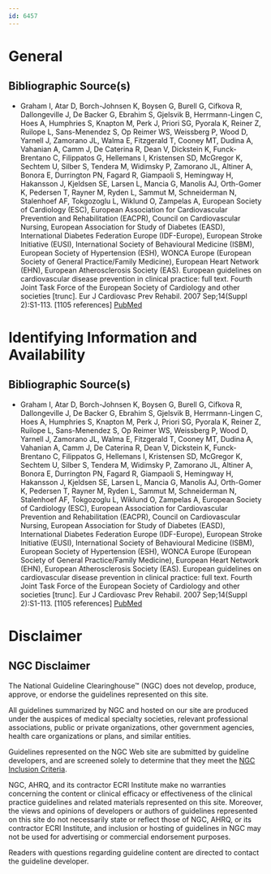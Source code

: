 ```yaml
---
id: 6457
---
```


# General

## Bibliographic Source(s)

- Graham I, Atar D, Borch-Johnsen K, Boysen G, Burell G, Cifkova R, Dallongeville J, De Backer G, Ebrahim S, Gjelsvik B, Herrmann-Lingen C, Hoes A, Humphries S, Knapton M, Perk J, Priori SG, Pyorala K, Reiner Z, Ruilope L, Sans-Menendez S, Op Reimer WS, Weissberg P, Wood D, Yarnell J, Zamorano JL, Walma E, Fitzgerald T, Cooney MT, Dudina A, Vahanian A, Camm J, De Caterina R, Dean V, Dickstein K, Funck-Brentano C, Filippatos G, Hellemans I, Kristensen SD, McGregor K, Sechtem U, Silber S, Tendera M, Widimsky P, Zamorano JL, Altiner A, Bonora E, Durrington PN, Fagard R, Giampaoli S, Hemingway H, Hakansson J, Kjeldsen SE, Larsen L, Mancia G, Manolis AJ, Orth-Gomer K, Pedersen T, Rayner M, Ryden L, Sammut M, Schneiderman N, Stalenhoef AF, Tokgozoglu L, Wiklund O, Zampelas A, European Society of Cardiology (ESC), European Association for Cardiovascular Prevention and Rehabilitation (EACPR), Council on Cardiovascular Nursing, European Association for Study of Diabetes (EASD), International Diabetes Federation Europe (IDF-Europe), European Stroke Initiative (EUSI), International Society of Behavioural Medicine (ISBM), European Society of Hypertension (ESH), WONCA Europe (European Society of General Practice/Family Medicine), European Heart Network (EHN), European Atherosclerosis Society (EAS). European guidelines on cardiovascular disease prevention in clinical practice: full text. Fourth Joint Task Force of the European Society of Cardiology and other societies [trunc]. Eur J Cardiovasc Prev Rehabil. 2007 Sep;14(Suppl 2):S1-113. [1105 references] [ PubMed ](http://www.ncbi.nlm.nih.gov/entrez/query.fcgi?cmd=Retrieve&db=pubmed&dopt=Abstract&list_uids=17726407)

# Identifying Information and Availability

## Bibliographic Source(s)

- Graham I, Atar D, Borch-Johnsen K, Boysen G, Burell G, Cifkova R, Dallongeville J, De Backer G, Ebrahim S, Gjelsvik B, Herrmann-Lingen C, Hoes A, Humphries S, Knapton M, Perk J, Priori SG, Pyorala K, Reiner Z, Ruilope L, Sans-Menendez S, Op Reimer WS, Weissberg P, Wood D, Yarnell J, Zamorano JL, Walma E, Fitzgerald T, Cooney MT, Dudina A, Vahanian A, Camm J, De Caterina R, Dean V, Dickstein K, Funck-Brentano C, Filippatos G, Hellemans I, Kristensen SD, McGregor K, Sechtem U, Silber S, Tendera M, Widimsky P, Zamorano JL, Altiner A, Bonora E, Durrington PN, Fagard R, Giampaoli S, Hemingway H, Hakansson J, Kjeldsen SE, Larsen L, Mancia G, Manolis AJ, Orth-Gomer K, Pedersen T, Rayner M, Ryden L, Sammut M, Schneiderman N, Stalenhoef AF, Tokgozoglu L, Wiklund O, Zampelas A, European Society of Cardiology (ESC), European Association for Cardiovascular Prevention and Rehabilitation (EACPR), Council on Cardiovascular Nursing, European Association for Study of Diabetes (EASD), International Diabetes Federation Europe (IDF-Europe), European Stroke Initiative (EUSI), International Society of Behavioural Medicine (ISBM), European Society of Hypertension (ESH), WONCA Europe (European Society of General Practice/Family Medicine), European Heart Network (EHN), European Atherosclerosis Society (EAS). European guidelines on cardiovascular disease prevention in clinical practice: full text. Fourth Joint Task Force of the European Society of Cardiology and other societies [trunc]. Eur J Cardiovasc Prev Rehabil. 2007 Sep;14(Suppl 2):S1-113. [1105 references] [ PubMed ](http://www.ncbi.nlm.nih.gov/entrez/query.fcgi?cmd=Retrieve&db=pubmed&dopt=Abstract&list_uids=17726407)

# Disclaimer

## NGC Disclaimer

The National Guideline Clearinghouse™ (NGC) does not develop, produce, approve, or endorse the guidelines represented on this site.

All guidelines summarized by NGC and hosted on our site are produced under the auspices of medical specialty societies, relevant professional associations, public or private organizations, other government agencies, health care organizations or plans, and similar entities.

Guidelines represented on the NGC Web site are submitted by guideline developers, and are screened solely to determine that they meet the [NGC Inclusion Criteria](/help-and-about/summaries/inclusion-criteria).

NGC, AHRQ, and its contractor ECRI Institute make no warranties concerning the content or clinical efficacy or effectiveness of the clinical practice guidelines and related materials represented on this site. Moreover, the views and opinions of developers or authors of guidelines represented on this site do not necessarily state or reflect those of NGC, AHRQ, or its contractor ECRI Institute, and inclusion or hosting of guidelines in NGC may not be used for advertising or commercial endorsement purposes.

Readers with questions regarding guideline content are directed to contact the guideline developer.

